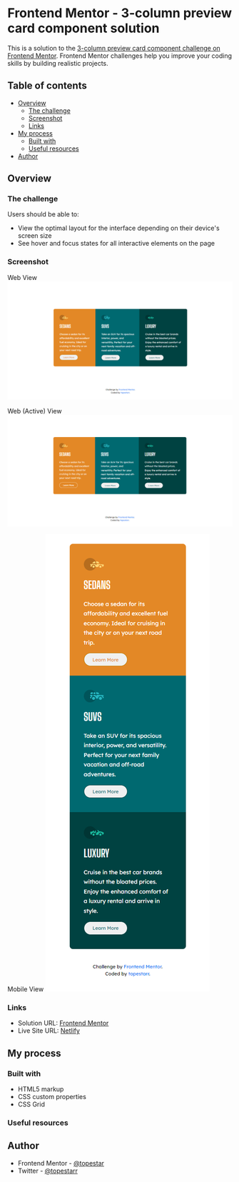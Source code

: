 # Frontend Mentor - 3-column preview card component solution

This is a solution to the [3-column preview card component challenge on Frontend Mentor](https://www.frontendmentor.io/challenges/3column-preview-card-component-pH92eAR2-). Frontend Mentor challenges help you improve your coding skills by building realistic projects. 
## Table of contents

- [Overview](#overview)
  - [The challenge](#the-challenge)
  - [Screenshot](#screenshot)
  - [Links](#links)
- [My process](#my-process)
  - [Built with](#built-with)
  - [Useful resources](#useful-resources)
- [Author](#author)


## Overview

### The challenge

Users should be able to:

- View the optimal layout for the interface depending on their device's screen size
- See hover and focus states for all interactive elements on the page

### Screenshot

Web View <img src=https://github.com/topestar/Frontendmentor.io/blob/4e6a8e5aa63b73ce42bc83704724d3744328a9e1/3_Column_Preview_Card_component/images/Screenshot%201.png> 

Web (Active) View <img src=https://github.com/topestar/Frontendmentor.io/blob/4e6a8e5aa63b73ce42bc83704724d3744328a9e1/3_Column_Preview_Card_component/images/Screenshot%202.png>

Mobile View <img src=https://github.com/topestar/Frontendmentor.io/blob/4e6a8e5aa63b73ce42bc83704724d3744328a9e1/3_Column_Preview_Card_component/images/Screenshot%203.png>



### Links

- Solution URL: [Frontend Mentor](https://www.frontendmentor.io/challenges/3column-preview-card-component-pH92eAR2-/hub)
- Live Site URL: [Netlify](https://3-column-preview-t004.netlify.app/)

## My process

### Built with

- HTML5 markup
- CSS custom properties
- CSS Grid


### Useful resources


## Author

- Frontend Mentor - [@topestar](https://www.frontendmentor.io/profile/topestar)
- Twitter - [@topestarr](https://www.twitter.com/topestarr)



